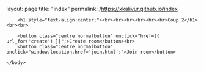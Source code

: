 layout: page
title: "index"
permalink: /https://xkalivur.github.io/index

<!DOCTYPE html>
<html>
    <head>
        <link rel="stylesheet" href="{{ url_for('static', filename='style.css') }}">
    </head>
    <body>

        <h1 style="text-align:center;"><br><br><br><br><br><br>Coup 2</h1><br><br>

        <button class="centre normalbutton" onclick="href={{ url_for('create') }}";>Create room</button><br>
        <button class="centre normalbutton" onclick="window.location.href='join.html';">Join room</button> 

    </body>
</html>

